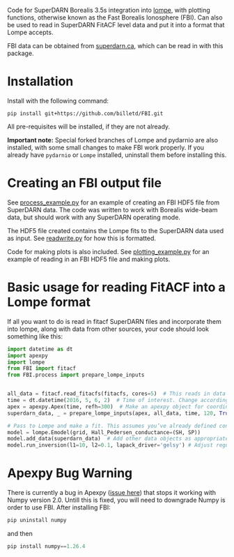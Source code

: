 Code for SuperDARN Borealis 3.5s integration into [lompe](https://github.com/klaundal/lompe), with plotting functions, otherwise known as the Fast Borealis Ionosphere (FBI). Can also be used to read in SuperDARN FitACF level data and put it into a format that Lompe accepts.

FBI data can be obtained from [superdarn.ca](https://superdarn.ca/fbi), which can be read in with this package.

# Installation
Install with the following command:

```
pip install git+https://github.com/billetd/FBI.git
```

All pre-requisites will be installed, if they are not already. 

**Important note:** Special forked branches of Lompe and pydarnio are also installed, with some small changes to make FBI work properly. If you already have `pydarnio` or `Lompe` installed, uninstall them before installing this.

# Creating an FBI output file

See [process_example.py](FBI/process_example.py) for an example of creating an FBI HDF5 file from SuperDARN data. The code was written to work with Borealis wide-beam data, but should work with any SuperDARN operating mode. 

The HDF5 file created contains the Lompe fits to the SuperDARN data used as input. See [readwrite.py](FBI/readwrite.py) for how this is formatted.

Code for making plots is also included. See [plotting_example.py](FBI/plotting_example.py) for an example of reading in an FBI HDF5 file and making plots.

# Basic usage for reading FitACF into a Lompe format

If all you want to do is read in fitacf SuperDARN files and incorporate them into lompe, along with data from other sources, your code should look something like this:
```python
import datetime as dt
import apexpy
import lompe
from FBI import fitacf
from FBI.process import prepare_lompe_inputs


all_data = fitacf.read_fitacfs(fitacfs, cores=5)  # This reads in data from a list of fitacf files you make
time = dt.datetime(2016, 5, 6, 2)  # Time of interest. Change accordingly.
apex = apexpy.Apex(time, refh=300)  # Make an apexpy object for coordinate transforms 
superdarn_data, _ = prepare_lompe_inputs(apex, all_data, time, 120, True)  # Make the lompe data object

# Pass to Lompe and make a fit. This assumes you’ve already defined conductances and have your own grid set up (See Lompe github for more details).
model = lompe.Emodel(grid, Hall_Pedersen_conductance=(SH, SP)) 
model.add_data(superdarn_data)  # Add other data objects as appropriate
model.run_inversion(l1=10, l2=0.1, lapack_driver='gelsy') # Adjust regularisation as appropriate
```

# Apexpy Bug Warning

There is currently a bug in Apexpy ([issue here](https://github.com/aburrell/apexpy/issues/134)) that stops it working with Numpy version 2.0. Untill this is fixed, you will need to downgrade Numpy is order to use FBI. After installing FBI:
```python 
pip uninstall numpy
``` 
and then 
```python 
pip install numpy==1.26.4
``` 
